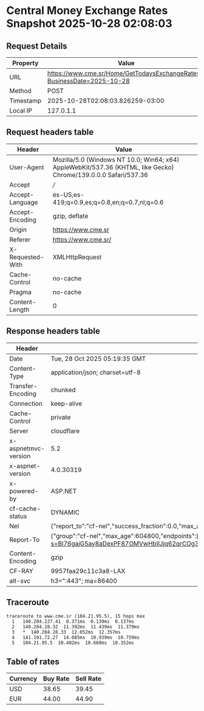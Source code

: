 # Central Money Exchange Rates Snapshot 2025-10-28 02:08:03
## Request Details

| Property | Value |
|----------|-------|
| URL | https://www.cme.sr/Home/GetTodaysExchangeRates/?BusinessDate=2025-10-28 |
| Method | POST |
| Timestamp | 2025-10-28T02:08:03.826259-03:00 |
| Local IP | 127.0.1.1 |
    
## Request headers table

| Header | Value |
|--------|-------|
| User-Agent | Mozilla/5.0 (Windows NT 10.0; Win64; x64) AppleWebKit/537.36 (KHTML, like Gecko) Chrome/139.0.0.0 Safari/537.36 |
| Accept | */* |
| Accept-Language | es-US,es-419;q=0.9,es;q=0.8,en;q=0.7,nl;q=0.6 |
| Accept-Encoding | gzip, deflate |
| Origin | https://www.cme.sr |
| Referer | https://www.cme.sr/ |
| X-Requested-With | XMLHttpRequest |
| Cache-Control | no-cache |
| Pragma | no-cache |
| Content-Length | 0 |

    
## Response headers table
| Header | Value |
|--------|-------|
| Date | Tue, 28 Oct 2025 05:19:35 GMT |
| Content-Type | application/json; charset=utf-8 |
| Transfer-Encoding | chunked |
| Connection | keep-alive |
| Cache-Control | private |
| Server | cloudflare |
| x-aspnetmvc-version | 5.2 |
| x-aspnet-version | 4.0.30319 |
| x-powered-by | ASP.NET |
| cf-cache-status | DYNAMIC |
| Nel | {"report_to":"cf-nel","success_fraction":0.0,"max_age":604800} |
| Report-To | {"group":"cf-nel","max_age":604800,"endpoints":[{"url":"https://a.nel.cloudflare.com/report/v4?s=Bl76gajG5ay8aDexPF87OMVwHbIlJjq62qrCOg3xSnWbxwCQPthbJ4B5pL2sEHojmTbVy140RkDg4%2Bd99Uv50AiFhuRbDPS%2Frks%3D"}]} |
| Content-Encoding | gzip |
| CF-RAY | 9957faa29c11c3a8-LAX |
| alt-svc | h3=":443"; ma=86400 |

## Traceroute 

```
traceroute to www.cme.sr (104.21.95.5), 15 hops max
  1   140.204.227.41  0.371ms  0.139ms  0.137ms 
  2   140.204.28.32  11.392ms  11.439ms  11.379ms 
  3   *  140.204.28.33  12.052ms  12.357ms 
  4   141.101.72.27  14.085ms  10.939ms  10.759ms 
  5   104.21.95.5  10.402ms  10.660ms  10.352ms 

```


## Table of rates

| Currency | Buy Rate | Sell Rate |
|----------|----------|-----------|
| USD | 38.65 | 39.45 |
| EUR | 44.00 | 44.90 |
